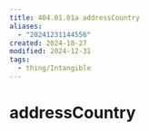 ```yaml
---
title: 404.01.01a addressCountry
aliases:
  - "20241231144556"
created: 2024-10-27
modified: 2024-12-31
tags:
  - thing/Intangible
---
```

# addressCountry
